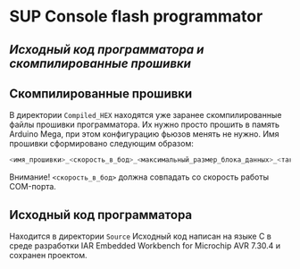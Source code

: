 # SUP Console flash programmator
## _Исходный код программатора и скомпилированные прошивки_

## Скомпилированные прошивки
В директории `Compiled_HEX` находятся уже заранее скомпилированные файлы прошивки программатора. Их нужно просто прошить в память Arduino Mega, при этом конфигурацию фьюзов менять не нужно. Имя прошивки сформировано следующим образом:

```sh
<имя_прошивки>_<скорость_в_бод>_<максимальный_размер_блока_данных>_<тактовая_частота_микроконтроллера>.hex
```
Внимание! `<скорость_в_бод>` должна совпадать со скорость работы COM-порта.

## Исходный код программатора
Находится в директории `Source`
Исходный код написан на языке C в среде разработки IAR Embedded Workbench for Microchip AVR 7.30.4 и сохранен проектом. 